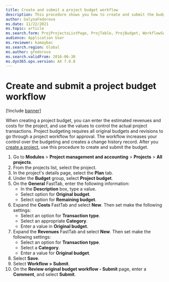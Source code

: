```yaml
---
title: Create and submit a project budget workflow  
description: This procedure shows you how to create and submit the budget for a project. 
author: GalynaFedorova
ms.date: 11/22/2021
ms.topic: article
ms.search.form: ProjProjectsListPage, ProjTable, ProjBudget, WorkflowSubmitDialog   
audience: Application User
ms.reviewer: kamaybac
ms.search.region: Global
ms.author: gfedorova
ms.search.validFrom: 2016-06-30 
ms.dyn365.ops.version: AX 7.0.0 
---
```


# Create and submit a project budget workflow

[!include [banner](../../includes/banner.md)]

When creating a project budget, you can enter the estimated revenues and costs for the project, and use the values to control the actual project transactions. Project budgeting requires all original budgets and revisions to go through a project workflow for approval. The workflow increases your control over the budgeting and creates a change history record. After you [create a project](/dynamicsax-2012/appuser-itpro/create-a-project), use this procedure to create and submit the budget.

1. Go to **Modules** > **Project management and accounting** > **Projects** > **All projects**.
1. From the projects list, select the project.
1. In the project's details page, select the **Plan** tab.
1. Under the **Budget** group, select **Project budget**.
1. On the **General** FastTab, enter the following information:
   - In the **Description** box, type a value.
   - Select option for **Original budget**.
   - Select option for **Remaining budget**.
1. Expand the **Costs** FastTab and select **New**. Then set make the following settings:
   - Select an option for **Transaction type**.
   - Select an appropriate **Category**.
   - Enter a value in **Original budget**.
1. Expand the **Revenues** FastTab and select **New**. Then set make the following settings:
   - Select an option for **Transaction type**.
   - Select a  **Category**.
   - Enter a value for **Original budget**.
1. Select **Save**.
1. Select **Workflow \> Submit**.
1. On the **Review original budget workflow - Submit** page, enter a **Comment**, and select **Submit**.
